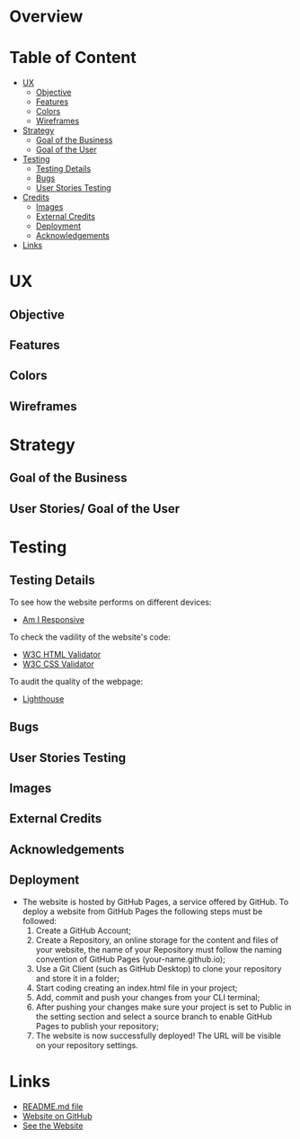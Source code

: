 

# Overview


# Table of Content
* [UX](#ux)
    * [Objective](#objective)
    * [Features](#features)
    * [Colors](#colors)
    * [Wireframes](#wireframes)
* [Strategy](#strategy)
    * [Goal of the Business](#goalbusiness)
    * [Goal of the User](#goaluser)
* [Testing](#testing)
    * [Testing Details](#testingdetails)
    * [Bugs](#bugs)
    * [User Stories Testing](#storiestesting)
* [Credits](#credits)
    * [Images](#images)
    * [External Credits](#externalcredits)
    * [Deployment](#deployment)
    * [Acknowledgements](#acknowledgements)
* [Links](#links)

# UX <a name="ux"></a>
## Objective <a name="objective"></a>



 ## Features <a name="features"></a>

 
 ## Colors <a name="colors"></a>


 ## Wireframes <a name="wireframes"></a>
 

 # Strategy <a name="strategy"></a>
 
 ## Goal of the Business <a name="goalbusiness"></a>


 ## User Stories/ Goal of the User <a name="goaluser"></a>


# Testing <a name="testing"></a>

## Testing Details <a name="testingdetail"></a>

To see how the website performs on different devices:
* [Am I Responsive](http://ami.responsivedesign.is/#)

To check the vadility of the website's code:
* [W3C HTML Validator](https://validator.w3.org/)
* [W3C CSS Validator](https://jigsaw.w3.org/css-validator/)

To audit the quality of the webpage:
* [Lighthouse](https://developers.google.com/web/tools/lighthouse/?utm_source=devtools)

## Bugs <a name="bugs"></a>


## User Stories Testing <a name="storiestesting"></a>
 
## Images <a name="images"></a>


## External Credits <a name="externalcredits"></a>



## Acknowledgements <a name="acknowledgements"></a>



## Deployment <a name="deployment"></a>

* The website is hosted by GitHub Pages, a service offered by GitHub. 
To deploy a website from GitHub Pages the following steps must be followed:
    1. Create a GitHub Account;
    2. Create a Repository, an online storage for the content and files of your website, the name of your Repository must follow the naming convention of GitHub Pages (your-name.github.io);
    3. Use a Git Client (such as GitHub Desktop) to clone your repository and store it in a folder;
    4. Start coding creating an index.html file in your project;
    5. Add, commit and push your changes from your CLI terminal;
    6. After pushing your changes make sure your project is set to Public in the setting section and select a source branch to enable GitHub Pages to publish your repository;
    7. The website is now successfully deployed! The URL will be visible on your repository settings.

# Links <a name="links"></a>
* [README.md file](https://github.com/ClaudiaLie/SpeedTyping/blob/master/README.md)
* [Website on GitHub](https://github.com/ClaudiaLie/SpeedTyping)
* [See the Website](https://claudialie.github.io/SpeedTyping/)